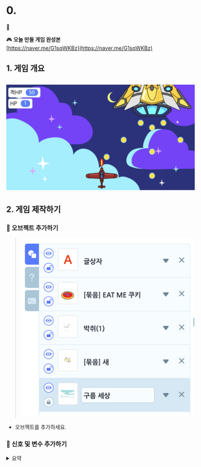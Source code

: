 # 0. 

🚩 

🎮  **오늘 만들 게임 완성본**   
[https://naver.me/G1sqWKBz](https://naver.me/G1sqWKBz) 

## 1. 게임 개요
![](img/18_전투기슈팅게임1/1.png)
- 

## 2. 게임 제작하기

### 🧩 오브젝트 추가하기
> ![](img/05_아기새를지켜라/5_14.png)
-  오브젝트를 추가하세요.


### 🧩 신호 및 변수 추가하기 

<details>
<summary> 요약 </summary>
</details>